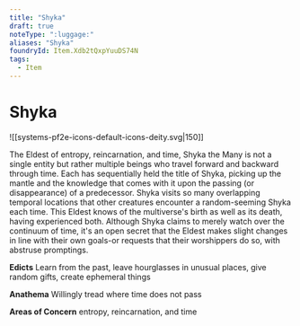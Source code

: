 ```yaml
---
title: "Shyka"
draft: true
noteType: ":luggage:"
aliases: "Shyka"
foundryId: Item.Xdb2tQxpYuuDS74N
tags:
  - Item
---
```


# Shyka
![[systems-pf2e-icons-default-icons-deity.svg|150]]

The Eldest of entropy, reincarnation, and time, Shyka the Many is not a single entity but rather multiple beings who travel forward and backward through time. Each has sequentially held the title of Shyka, picking up the mantle and the knowledge that comes with it upon the passing (or disappearance) of a predecessor. Shyka visits so many overlapping temporal locations that other creatures encounter a random-seeming Shyka each time. This Eldest knows of the multiverse's birth as well as its death, having experienced both. Although Shyka claims to merely watch over the continuum of time, it's an open secret that the Eldest makes slight changes in line with their own goals-or requests that their worshippers do so, with abstruse promptings.

**Edicts** Learn from the past, leave hourglasses in unusual places, give random gifts, create ephemeral things

**Anathema** Willingly tread where time does not pass

**Areas of Concern** entropy, reincarnation, and time
